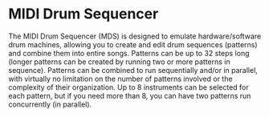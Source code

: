 ﻿# MIDI Drum Sequencer

The MIDI Drum Sequencer (MDS) is designed to emulate hardware/software drum machines, allowing you to create and edit drum sequences (patterns) and combine them into entire songs. Patterns can be up to 32 steps long (longer patterns can be created by running two or more patterns in sequence). Patterns can be combined to run sequentially and/or in parallel, with virtually no limitation on the number of patterns involved or the complexity of their organization. Up to 8 instruments can be selected for each pattern, but if you need more than 8, you can have two patterns run concurrently (in parallel).
